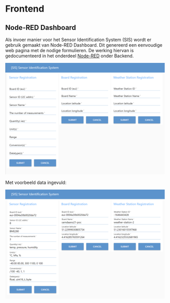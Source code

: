# Frontend

## Node-RED Dashboard

Als invoer manier voor het Sensor Identification System (SIS) wordt er gebruik gemaakt van Node-RED Dashboard. Dit genereerd een eenvoudige web pagina met de nodige formulieren.
De werking hiervan is gedocumenteerd in het onderdeel [Node-RED](backend/nodered.md) onder Backend.

![SIS Registration Form webpagina.](./assets/node-red-dashboard-sis-forms.png 'Figuur 1: SIS Registration Form webpagina.')

Met voorbeeld data ingevuld:

![SIS web forms voorbeeld.](./assets/node-red-dashboard-sis-forms-example.png 'Figuur 2: SIS web forms voorbeeld.')
